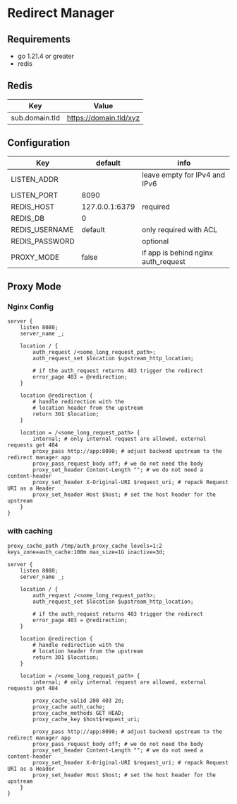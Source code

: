 # Redirect Manager

## Requirements

- go 1.21.4 or greater
- redis

## Redis

|Key|Value|
| --- | --- |
|sub.domain.tld|https://domain.tld/xyz|

## Configuration

|Key|default|info|
| --- | --- | --- |
| LISTEN_ADDR | | leave empty for IPv4 and IPv6 |
| LISTEN_PORT | 8090 | |
| REDIS_HOST | 127.0.0.1:6379 | required |
| REDIS_DB | 0 | |
| REDIS_USERNAME | default | only required with ACL |
| REDIS_PASSWORD | | optional |
| PROXY_MODE | false | if app is behind nginx auth_request |

## Proxy Mode

### Nginx Config

```
server {
    listen 8080;
    server_name _;

    location / {
        auth_request /<some_long_request_path>;
        auth_request_set $location $upstream_http_location;

        # if the auth_request returns 403 trigger the redirect
        error_page 403 = @redirection;
    }

    location @redirection {
        # handle redirection with the 
        # location header from the upstream
        return 301 $location;
    }

    location = /<some_long_request_path> {
        internal; # only internal request are allowed, external requests get 404
        proxy_pass http://app:8090; # adjust backend upstream to the redirect manager app
        proxy_pass_request_body off; # we do not need the body
        proxy_set_header Content-Length ""; # we do not need a content-header
        proxy_set_header X-Original-URI $request_uri; # repack Request URI as a Header
        proxy_set_header Host $host; # set the host header for the upstream
    }
}
```

### with caching

```
proxy_cache_path /tmp/auth_proxy_cache levels=1:2 keys_zone=auth_cache:100m max_size=1G inactive=3d;

server {
    listen 8080;
    server_name _;

    location / {
        auth_request /<some_long_request_path>;
        auth_request_set $location $upstream_http_location;

        # if the auth_request returns 403 trigger the redirect
        error_page 403 = @redirection;
    }

    location @redirection {
        # handle redirection with the 
        # location header from the upstream
        return 301 $location;
    }

    location = /<some_long_request_path> {
        internal; # only internal request are allowed, external requests get 404

        proxy_cache_valid 200 403 2d;
        proxy_cache auth_cache;
        proxy_cache_methods GET HEAD;
        proxy_cache_key $host$request_uri;

        proxy_pass http://app:8090; # adjust backend upstream to the redirect manager app
        proxy_pass_request_body off; # we do not need the body
        proxy_set_header Content-Length ""; # we do not need a content-header
        proxy_set_header X-Original-URI $request_uri; # repack Request URI as a Header
        proxy_set_header Host $host; # set the host header for the upstream
    }
}
```

